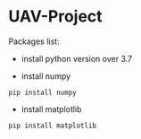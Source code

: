 # UAV-Project

Packages list:

- install python version over 3.7

- install numpy
```
pip install numpy
```

- install matplotlib
```
pip install matplotlib
```
